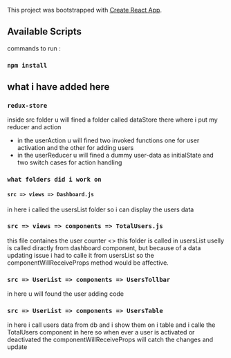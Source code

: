 This project was bootstrapped with [Create React App](https://github.com/facebook/create-react-app).

## Available Scripts

commands to run :

### `npm install`

## what i have added here 

### `redux-store`
inside src folder u will fined a folder called dataStore there where i put my reducer and action
- in the userAction u will fined two invoked functions one for user activation and the other for adding users
- in the userReducer u will fined a dummy user-data as initialState and two switch cases for action handling

### `what folders did i work on `
 #### `src => views => Dashboard.js`
 in here i called the usersList folder so i can display the users data
 
 ### `src => views => components => TotalUsers.js`
 this file containes the user counter <<how many users we have and how many are active>>
 this folder is called in usersList uselly is called diractly from dashboard component, but because of a data updating issue i had to     calle it from usersList so the  componentWillReceiveProps method would be affective.
 
### `src => UserList => components => UsersTollbar `
  in here u will found the user adding code
  
### `src => UserList => components => UsersTable `
  in here i call users data from db and i show them on i table
  and i calle the TotalUsers component in here so when ever a user is activated or deactivated the componentWillReceiveProps will catch the changes and update 
  

